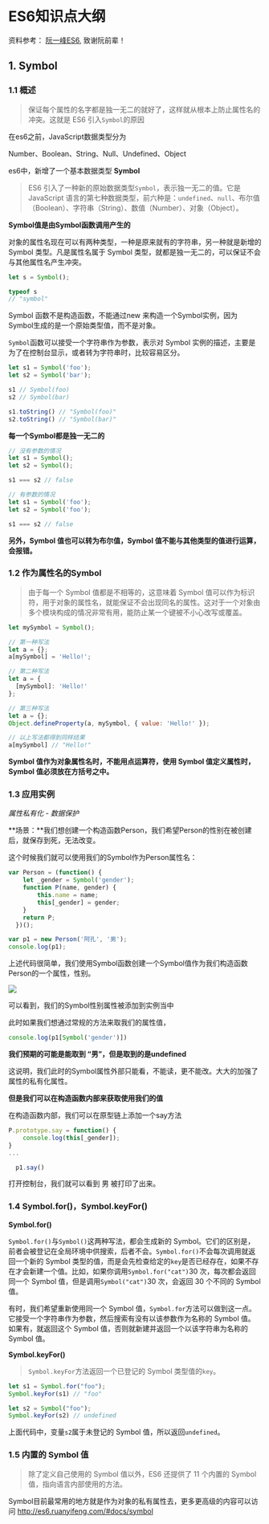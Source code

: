 # ES6知识点大纲

资料参考： [阮一峰ES6](http://es6.ruanyifeng.com/#docs/symbol), 致谢阮前辈！

## 1. Symbol

### 1.1 概述

> 保证每个属性的名字都是独一无二的就好了，这样就从根本上防止属性名的冲突。这就是 ES6 引入`Symbol`的原因

在es6之前，JavaScript数据类型分为 

Number、Boolean、String、Null、Undefined、Object

es6中，新增了一个基本数据类型 **Symbol**

> ES6 引入了一种新的原始数据类型`Symbol`，表示独一无二的值。它是 JavaScript 语言的第七种数据类型，前六种是：`undefined`、`null`、布尔值（Boolean）、字符串（String）、数值（Number）、对象（Object）。

**Symbol值是由Symbol函数调用产生的**

对象的属性名现在可以有两种类型，一种是原来就有的字符串，另一种就是新增的 Symbol 类型。凡是属性名属于 Symbol 类型，就都是独一无二的，可以保证不会与其他属性名产生冲突。

```javascript
let s = Symbol();

typeof s
// "symbol"
```

Symbol 函数不是构造函数，不能通过new 来构造一个Symbol实例，因为Symbol生成的是一个原始类型值，而不是对象。

`Symbol`函数可以接受一个字符串作为参数，表示对 Symbol 实例的描述，主要是为了在控制台显示，或者转为字符串时，比较容易区分。

```JavaScript
let s1 = Symbol('foo');
let s2 = Symbol('bar');

s1 // Symbol(foo)
s2 // Symbol(bar)

s1.toString() // "Symbol(foo)"
s2.toString() // "Symbol(bar)"
```

**每一个Symbol都是独一无二的**

```javascript
// 没有参数的情况
let s1 = Symbol();
let s2 = Symbol();

s1 === s2 // false

// 有参数的情况
let s1 = Symbol('foo');
let s2 = Symbol('foo');

s1 === s2 // false
```

**另外，Symbol 值也可以转为布尔值，Symbol 值不能与其他类型的值进行运算，会报错。**

### 1.2 作为属性名的Symbol

> 由于每一个 Symbol 值都是不相等的，这意味着 Symbol 值可以作为标识符，用于对象的属性名，就能保证不会出现同名的属性。这对于一个对象由多个模块构成的情况非常有用，能防止某一个键被不小心改写或覆盖。

```javascript
let mySymbol = Symbol();

// 第一种写法
let a = {};
a[mySymbol] = 'Hello!';

// 第二种写法
let a = {
  [mySymbol]: 'Hello!'
};

// 第三种写法
let a = {};
Object.defineProperty(a, mySymbol, { value: 'Hello!' });

// 以上写法都得到同样结果
a[mySymbol] // "Hello!"
```

**Symbol 值作为对象属性名时，不能用点运算符，使用 Symbol 值定义属性时，Symbol 值必须放在方括号之中。**

### 1.3 应用实例 

*属性私有化 - 数据保护*

**场景：**我们想创建一个构造函数Person，我们希望Person的性别在被创建后，就保存到死，无法改变。

这个时候我们就可以使用我们的Symbol作为Person属性名：

```javascript
var Person = (function() {
    let _gender = Symbol('gender');
    function P(name, gender) {
        this.name = name;
        this[_gender] = gender;
    }
    return P;
  })();

var p1 = new Person('阿孔', '男');
console.log(p1);
```

上述代码很简单，我们使用Symbol函数创建一个Symbol值作为我们构造函数Person的一个属性，性别。

![](http://pd92xwp9t.bkt.clouddn.com/image/notes/es6/Symbol1.png)



可以看到，我们的Symbol性别属性被添加到实例当中

此时如果我们想通过常规的方法来取我们的属性值，

```javascript
console.log(p1[Symbol('gender')])
```

**我们预期的可能是能取到 “男”，但是取到的是undefined**

这说明，我们此时的Symbol属性外部只能看，不能读，更不能改。大大的加强了属性的私有化属性。

**但是我们可以在构造函数内部来获取使用我们的值**

在构造函数内部，我们可以在原型链上添加一个say方法

```javascript
P.prototype.say = function() {
    console.log(this[_gender]);
}
...

  p1.say()
```

打开控制台，我们就可以看到 男 被打印了出来。



### 1.4  Symbol.for()，Symbol.keyFor()

**Symbol.for()**

`Symbol.for()`与`Symbol()`这两种写法，都会生成新的 Symbol。它们的区别是，前者会被登记在全局环境中供搜索，后者不会。`Symbol.for()`不会每次调用就返回一个新的 Symbol 类型的值，而是会先检查给定的`key`是否已经存在，如果不存在才会新建一个值。比如，如果你调用`Symbol.for("cat")`30 次，每次都会返回同一个 Symbol 值，但是调用`Symbol("cat")`30 次，会返回 30 个不同的 Symbol 值。

有时，我们希望重新使用同一个 Symbol 值，`Symbol.for`方法可以做到这一点。它接受一个字符串作为参数，然后搜索有没有以该参数作为名称的 Symbol 值。如果有，就返回这个 Symbol 值，否则就新建并返回一个以该字符串为名称的 Symbol 值。

**Symbol.keyFor()**

> `Symbol.keyFor`方法返回一个已登记的 Symbol 类型值的`key`。

```javascript
let s1 = Symbol.for("foo");
Symbol.keyFor(s1) // "foo"

let s2 = Symbol("foo");
Symbol.keyFor(s2) // undefined
```

上面代码中，变量`s2`属于未登记的 Symbol 值，所以返回`undefined`。

### 1.5 内置的 Symbol 值

> 除了定义自己使用的 Symbol 值以外，ES6 还提供了 11 个内置的 Symbol 值，指向语言内部使用的方法。

Symbol目前最常用的地方就是作为对象的私有属性去，更多更高级的内容可以访问 http://es6.ruanyifeng.com/#docs/symbol

